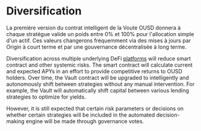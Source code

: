 # Diversification

La première version du contrat intelligent de la Voute OUSD donnera à chaque stratégue valide un poids entre 0% et 100% pour l'allocation simple d'un actif. Ces valeurs changerons fréquemment via des mises à jours par Origin à court terme et par une gouvernance décentralisée à long terme.

Diversification across multiple underlying DeFi [platforms](../supported-strategies/) will reduce smart contract and other systemic risks. The smart contract will calculate current and expected APYs in an effort to provide competitive returns to OUSD holders. Over time, the Vault contract will be upgraded to intelligently and autonomously shift between strategies without any manual intervention. For example, the Vault will automatically shift capital between various lending strategies to optimize for yields.

However, it is still expected that certain risk parameters or decisions on whether certain strategies will be included in the automated decision-making engine will be made through governance votes. 

